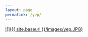```yaml
---
layout: page
permalink: /yep/
---
```


<a href="/nowweredone">![]({{ site.baseurl }}/images/yep.JPG)</a>
